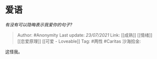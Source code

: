 # 爱语
*有没有可以隐晦表示我爱你的句子?*

> Author: #Anonymity
> Last update: *23/07/2021*
> Link: [[成熟]] [[情绪]] [[恋爱原理]] [[可爱 - Loveable]]
> Tag: #两性 #Caritas
> 沙海拾金:

这怪我。
